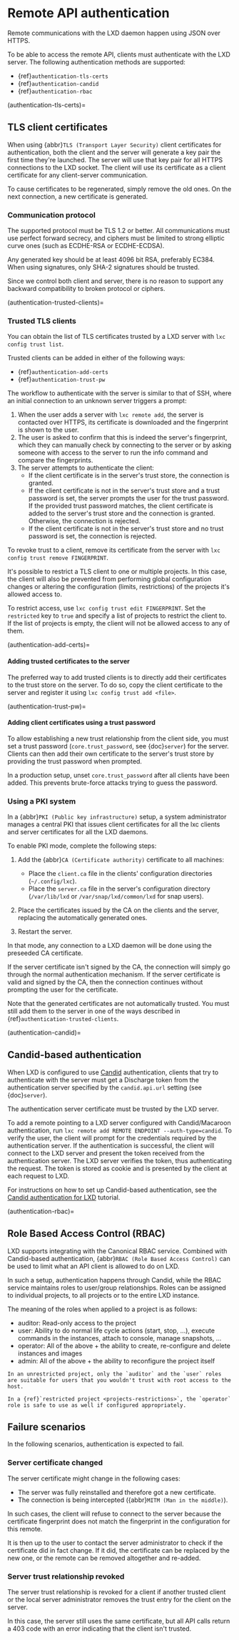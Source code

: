 # Remote API authentication

Remote communications with the LXD daemon happen using JSON over HTTPS.

To be able to access the remote API, clients must authenticate with the LXD server.
The following authentication methods are supported:

- {ref}`authentication-tls-certs`
- {ref}`authentication-candid`
- {ref}`authentication-rbac`


(authentication-tls-certs)=
## TLS client certificates

When using {abbr}`TLS (Transport Layer Security)` client certificates for authentication, both the client and the server will generate a key pair the first time they're launched.
The server will use that key pair for all HTTPS connections to the LXD socket.
The client will use its certificate as a client certificate for any client-server communication.

To cause certificates to be regenerated, simply remove the old ones.
On the next connection, a new certificate is generated.

### Communication protocol

The supported protocol must be TLS 1.2 or better.
All communications must use perfect forward secrecy, and ciphers must be limited to strong elliptic curve ones (such as ECDHE-RSA or ECDHE-ECDSA).

Any generated key should be at least 4096 bit RSA, preferably EC384.
When using signatures, only SHA-2 signatures should be trusted.

Since we control both client and server, there is no reason to support
any backward compatibility to broken protocol or ciphers.

(authentication-trusted-clients)=
### Trusted TLS clients

You can obtain the list of TLS certificates trusted by a LXD server with `lxc config trust list`.

Trusted clients can be added in either of the following ways:

- {ref}`authentication-add-certs`
- {ref}`authentication-trust-pw`

The workflow to authenticate with the server is similar to that of SSH, where an initial connection to an unknown server triggers a prompt:

1. When the user adds a server with `lxc remote add`, the server is contacted over HTTPS, its certificate is downloaded and the fingerprint is shown to the user.
1. The user is asked to confirm that this is indeed the server's fingerprint, which they can manually check by connecting to the server or by asking someone with access to the server to run the info command and compare the fingerprints.
1. The server attempts to authenticate the client:
   - If the client certificate is in the server's trust store, the connection is granted.
   - If the client certificate is not in the server's trust store and a trust password is set, the server prompts the user for the trust password.
     If the provided trust password matches, the client certificate is added to the server's trust store and the connection is granted.
     Otherwise, the connection is rejected.
   - If the client certificate is not in the server's trust store and no trust password is set, the connection is rejected.

To revoke trust to a client, remove its certificate from the server with `lxc config trust remove FINGERPRINT`.

It's possible to restrict a TLS client to one or multiple projects.
In this case, the client will also be prevented from performing global configuration changes or altering the configuration (limits, restrictions) of the projects it's allowed access to.

To restrict access, use `lxc config trust edit FINGERPRINT`.
Set the `restricted` key to `true` and specify a list of projects to restrict the client to.
If the list of projects is empty, the client will not be allowed access to any of them.

(authentication-add-certs)=
#### Adding trusted certificates to the server

The preferred way to add trusted clients is to directly add their certificates to the trust store on the server.
To do so, copy the client certificate to the server and register it using `lxc config trust add <file>`.

(authentication-trust-pw)=
#### Adding client certificates using a trust password

To allow establishing a new trust relationship from the client side, you must set a trust password (`core.trust_password`, see {doc}`server`) for the server. Clients can then add their own certificate to the server's trust store by providing the trust password when prompted.

In a production setup, unset `core.trust_password` after all clients have been added.
This prevents brute-force attacks trying to guess the password.

### Using a PKI system

In a {abbr}`PKI (Public key infrastructure)` setup, a system administrator manages a central PKI that issues client certificates for all the lxc clients and server certificates for all the LXD daemons.

To enable PKI mode, complete the following steps:

1. Add the {abbr}`CA (Certificate authority)` certificate to all machines:

   - Place the `client.ca` file in the clients' configuration directories (`~/.config/lxc`).
   - Place the `server.ca` file in the server's configuration directory (`/var/lib/lxd` or `/var/snap/lxd/common/lxd` for snap users).
1. Place the certificates issued by the CA on the clients and the server, replacing the automatically generated ones.
1. Restart the server.

In that mode, any connection to a LXD daemon will be done using the
preseeded CA certificate.

If the server certificate isn't signed by the CA, the connection will simply go through the normal authentication mechanism.
If the server certificate is valid and signed by the CA, then the connection continues without prompting the user for the certificate.

Note that the generated certificates are not automatically trusted. You must still add them to the server in one of the ways described in {ref}`authentication-trusted-clients`.

(authentication-candid)=
## Candid-based authentication

When LXD is configured to use [Candid](https://github.com/canonical/candid) authentication, clients that try to authenticate with the server must get a Discharge token from the authentication server specified by the `candid.api.url` setting (see {doc}`server`).

The authentication server certificate must be trusted by the LXD server.

To add a remote pointing to a LXD server configured with Candid/Macaroon authentication, run `lxc remote add REMOTE ENDPOINT --auth-type=candid`.
To verify the user, the client will prompt for the credentials required by the authentication server.
If the authentication is successful, the client will connect to the LXD server and present the token received from the authentication server.
The LXD server verifies the token, thus authenticating the request.
The token is stored as cookie and is presented by the client at each request to LXD.

For instructions on how to set up Candid-based authentication, see the [Candid authentication for LXD](https://ubuntu.com/tutorials/candid-authentication-lxd) tutorial.

(authentication-rbac)=
## Role Based Access Control (RBAC)

LXD supports integrating with the Canonical RBAC service.
Combined with Candid-based authentication, {abbr}`RBAC (Role Based Access Control)` can be used to limit what an API client is allowed to do on LXD.

In such a setup, authentication happens through Candid, while the RBAC service maintains roles to user/group relationships.
Roles can be assigned to individual projects, to all projects or to the entire LXD instance.

The meaning of the roles when applied to a project is as follows:

- auditor: Read-only access to the project
- user: Ability to do normal life cycle actions (start, stop, ...),
        execute commands in the instances, attach to console, manage snapshots, ...
- operator: All of the above + the ability to create, re-configure and
            delete instances and images
- admin: All of the above + the ability to reconfigure the project itself

```{important}
In an unrestricted project, only the `auditor` and the `user` roles are suitable for users that you wouldn't trust with root access to the host.

In a {ref}`restricted project <projects-restrictions>`, the `operator` role is safe to use as well if configured appropriately.
```

## Failure scenarios

In the following scenarios, authentication is expected to fail.

### Server certificate changed

The server certificate might change in the following cases:

 * The server was fully reinstalled and therefore got a new certificate.
 * The connection is being intercepted ({abbr}`MITM (Man in the middle)`).

In such cases, the client will refuse to connect to the server because the certificate fingerprint does not match the fingerprint in the configuration for this remote.

It is then up to the user to contact the server administrator to check if the certificate did in fact change.
If it did, the certificate can be replaced by the new one, or the remote can be removed altogether and re-added.

### Server trust relationship revoked

The server trust relationship is revoked for a client if another trusted client or the local server administrator removes the trust entry for the client on the server.

In this case, the server still uses the same certificate, but all API calls return a 403 code with an error indicating that the client isn't trusted.
